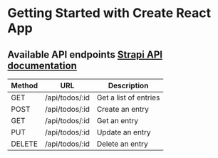 # Getting Started with Create React App

## Available API endpoints [Strapi API documentation](https://docs.strapi.io/developer-docs/latest/developer-resources/database-apis-reference/rest-api.html#api-parameters)
| Method | URL	           | Description               |
|--------|-----------------|---------------------------|
| GET	   | /api/todos/:id  | 	Get a list of entries    |
| POST	 | /api/todos/:id	 |  Create an entry          |
| GET	   | /api/todos/:id  |	Get an entry             |
| PUT	   | /api/todos/:id  |	Update an entry          |
| DELETE | /api/todos/:id  |	Delete an entry          |

